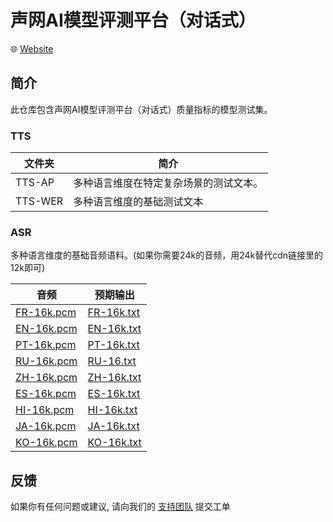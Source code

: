 # 声网AI模型评测平台（对话式）

🌐 [Website](https://www.shengwang.cn/duihua/benchmark)

## 简介

此仓库包含声网AI模型评测平台（对话式）质量指标的模型测试集。

### TTS

| 文件夹  | 简介                                   |
| ------- | -------------------------------------- |
| TTS-AP  | 多种语言维度在特定复杂场景的测试文本。 |
| TTS-WER | 多种语言维度的基础测试文本             |

### ASR

多种语言维度的基础音频语料。(如果你需要24k的音频，用24k替代cdn链接里的12k即可)

| 音频                                                                                                         | 预期输出                                                                                                     |
| ------------------------------------------------------------------------------------------------------------ | ------------------------------------------------------------------------------------------------------------ |
| [FR-16k.pcm](https://demo-app-download.agora.io/convoai-benchmark/asr-wer-test-sample/general_2h_16k_fr.pcm) | [FR-16k.txt](https://demo-app-download.agora.io/convoai-benchmark/asr-wer-test-sample/general_2h_16k_fr.txt) |
| [EN-16k.pcm](https://demo-app-download.agora.io/convoai-benchmark/asr-wer-test-sample/general_2h_16k_en.pcm) | [EN-16k.txt](https://demo-app-download.agora.io/convoai-benchmark/asr-wer-test-sample/general_2h_16k_en.txt) |
| [PT-16k.pcm](https://demo-app-download.agora.io/convoai-benchmark/asr-wer-test-sample/general_2h_16k_pt.pcm) | [PT-16k.txt](https://demo-app-download.agora.io/convoai-benchmark/asr-wer-test-sample/general_2h_16k_pt.txt) |
| [RU-16k.pcm](https://demo-app-download.agora.io/convoai-benchmark/asr-wer-test-sample/general_2h_16k_ru.pcm) | [RU-16.txt](https://demo-app-download.agora.io/convoai-benchmark/asr-wer-test-sample/general_2h_16k_ru.txt)  |
| [ZH-16k.pcm](https://demo-app-download.agora.io/convoai-benchmark/asr-wer-test-sample/general_2h_16k_zh.pcm) | [ZH-16k.txt](https://demo-app-download.agora.io/convoai-benchmark/asr-wer-test-sample/general_2h_16k_zh.txt) |
| [ES-16k.pcm](https://demo-app-download.agora.io/convoai-benchmark/asr-wer-test-sample/general_2h_16k_es.pcm) | [ES-16k.txt](https://demo-app-download.agora.io/convoai-benchmark/asr-wer-test-sample/general_2h_16k_es.txt) |
| [HI-16k.pcm](https://demo-app-download.agora.io/convoai-benchmark/asr-wer-test-sample/general_2h_16k_hi.pcm) | [HI-16k.txt](https://demo-app-download.agora.io/convoai-benchmark/asr-wer-test-sample/general_2h_16k_hi.txt) |
| [JA-16k.pcm](https://demo-app-download.agora.io/convoai-benchmark/asr-wer-test-sample/general_2h_16k_ja.pcm) | [JA-16k.txt](https://demo-app-download.agora.io/convoai-benchmark/asr-wer-test-sample/general_2h_16k_ja.txt) |
| [KO-16k.pcm](https://demo-app-download.agora.io/convoai-benchmark/asr-wer-test-sample/general_2h_16k_ko.pcm) | [KO-16k.txt](https://demo-app-download.agora.io/convoai-benchmark/asr-wer-test-sample/general_2h_16k_ko.txt) |

## 反馈

如果你有任何问题或建议, 请向我们的 [支持团队](https://ticket.shengwang.cn/) 提交工单
